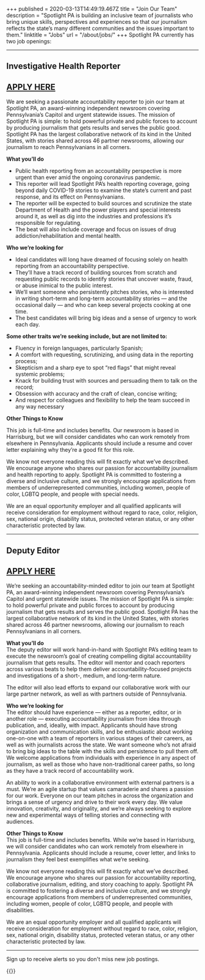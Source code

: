 +++
published = 2020-03-13T14:49:19.467Z
title = "Join Our Team"
description = "Spotlight PA is building an inclusive team of journalists who bring unique skills, perspectives and experiences so that our journalism reflects the state’s many different communities and the issues important to them."
linktitle = "Jobs"
url = "/about/jobs/"
+++
Spotlight PA currently has two job openings:

- - -

## Investigative Health Reporter

## [APPLY HERE](https://usr58.dayforcehcm.com/CandidatePortal/en-US/philainquirer/Posting/View/79)

We are seeking a passionate accountability reporter to join our team at Spotlight PA, an award-winning independent newsroom covering Pennsylvania’s Capitol and urgent statewide issues. The mission of Spotlight PA is simple: to hold powerful private and public forces to account by producing journalism that gets results and serves the public good. Spotlight PA has the largest collaborative network of its kind in the United States, with stories shared across 46 partner newsrooms, allowing our journalism to reach Pennsylvanians in all corners.

**What you’ll do**

* Public health reporting from an accountability perspective is more urgent than ever amid the ongoing coronavirus pandemic.
* This reporter will lead Spotlight PA’s health reporting coverage, going beyond daily COVID-19 stories to examine the state’s current and past response, and its effect on Pennsylvanians.
* The reporter will be expected to build sources and scrutinize the state Department of Health and the power players and special interests around it, as well as dig into the industries and professions it’s responsible for regulating.
* The beat will also include coverage and focus on issues of drug addiction/rehabilitation and mental health.

**Who we’re looking for**

* Ideal candidates will long have dreamed of focusing solely on health reporting from an accountability perspective.
* They’ll have a track record of building sources from scratch and requesting public records to identify stories that uncover waste, fraud, or abuse inimical to the public interest.
* We’ll want someone who persistently pitches stories, who is interested in writing short-term and long-term accountability stories — and the occasional daily — and who can keep several projects cooking at one time.
* The best candidates will bring big ideas and a sense of urgency to work each day.

**Some other traits we’re seeking include, but are not limited to:**

* Fluency in foreign languages, particularly Spanish;
* A comfort with requesting, scrutinizing, and using data in the reporting process;
* Skepticism and a sharp eye to spot “red flags” that might reveal systemic problems;
* Knack for building trust with sources and persuading them to talk on the record;
* Obsession with accuracy and the craft of clean, concise writing;
* And respect for colleagues and flexibility to help the team succeed in any way necessary

**Other Things to Know**

This job is full-time and includes benefits. Our newsroom is based in Harrisburg, but we will consider candidates who can work remotely from elsewhere in Pennsylvania. Applicants should include a resume and cover letter explaining why they’re a good fit for this role.

We know not everyone reading this will fit exactly what we’ve described. We encourage anyone who shares our passion for accountability journalism and health reporting to apply. Spotlight PA is committed to fostering a diverse and inclusive culture, and we strongly encourage applications from members of underrepresented communities, including women, people of color, LGBTQ people, and people with special needs.

We are an equal opportunity employer and all qualified applicants will receive consideration for employment without regard to race, color, religion, sex, national origin, disability status, protected veteran status, or any other characteristic protected by law.

- - -

## Deputy Editor

## [APPLY HERE](https://usr58.dayforcehcm.com/CandidatePortal/en-US/philainquirer/Posting/View/77)

We’re seeking an accountability-minded editor to join our team at Spotlight PA, an award-winning independent newsroom covering Pennsylvania’s Capitol and urgent statewide issues. The mission of Spotlight PA is simple: to hold powerful private and public forces to account by producing journalism that gets results and serves the public good. Spotlight PA has the largest collaborative network of its kind in the United States, with stories shared across 46 partner newsrooms, allowing our journalism to reach Pennsylvanians in all corners.

**What you’ll do**\
The deputy editor will work hand-in-hand with Spotlight PA’s editing team to execute the newsroom’s goal of creating compelling digital accountability journalism that gets results. The editor will mentor and coach reporters across various beats to help them deliver accountability-focused projects and investigations of a short-, medium, and long-term nature.

The editor will also lead efforts to expand our collaborative work with our large partner network, as well as with partners outside of Pennsylvania.

**Who we’re looking for**\
The editor should have experience — either as a reporter, editor, or in another role — executing accountability journalism from idea through publication, and, ideally, with impact. Applicants should have strong organization and communication skills, and be enthusiastic about working one-on-one with a team of reporters in various stages of their careers, as well as with journalists across the state. We want someone who’s not afraid to bring big ideas to the table with the skills and persistence to pull them off. We welcome applications from individuals with experience in any aspect of journalism, as well as those who have non-traditional career paths, so long as they have a track record of accountability work.

An ability to work in a collaborative environment with external partners is a must. We’re an agile startup that values camaraderie and shares a passion for our work. Everyone on our team pitches in across the organization and brings a sense of urgency and drive to their work every day. We value innovation, creativity, and originality, and we’re always seeking to explore new and experimental ways of telling stories and connecting with audiences.

**Other Things to Know**\
This job is full-time and includes benefits. While we’re based in Harrisburg, we will consider candidates who can work remotely from elsewhere in Pennsylvania. Applicants should include a resume, cover letter, and links to journalism they feel best exemplifies what we’re seeking.

We know not everyone reading this will fit exactly what we’ve described. We encourage anyone who shares our passion for accountability reporting, collaborative journalism, editing, and story coaching to apply. Spotlight PA is committed to fostering a diverse and inclusive culture, and we strongly encourage applications from members of underrepresented communities, including women, people of color, LGBTQ people, and people with disabilities.

We are an equal opportunity employer and all qualified applicants will receive consideration for employment without regard to race, color, religion, sex, national origin, disability status, protected veteran status, or any other characteristic protected by law.

- - -

[](https://usr58.dayforcehcm.com/CandidatePortal/en-US/philainquirer/Posting/View/77)[](https://usr58.dayforcehcm.com/CandidatePortal/en-US/philainquirer/Posting/View/79)Sign up to receive alerts so you don't miss new job postings.

{{<newsletter-jobs-form>}}